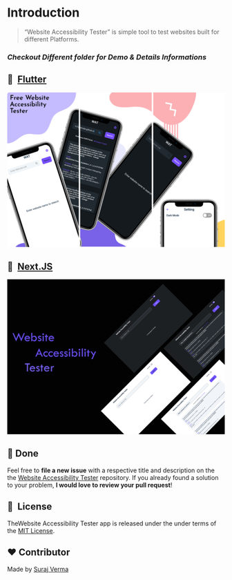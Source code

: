 # Introduction

> “Website Accessibility Tester”
> is simple tool to test websites built for different Platforms.

### <i>Checkout Different folder for Demo & Details Informations</i>

## 🚀 &nbsp;[Flutter](https://github.com/gadgetvala/website_accessibility_tester/tree/main/2.flutter)

<img src="readme_files/flutter_banner.png" />

## 🚀 &nbsp;[Next.JS](https://github.com/gadgetvala/website_accessibility_tester/tree/main/3.nextjs)

<img src="readme_files/nextjs_banner.png" />

## :clap: Done

Feel free to **file a new issue** with a respective title and description on the the [Website Accessibility Tester](https://github.com/gadgetvala/website_accessibility_tester/issues) repository. If you already found a solution to your problem, **I would love to review your pull request**!

## 📘&nbsp; License

TheWebsite Accessibility Tester app is released under the under terms of the [MIT License](LICENSE).

## :heart: Contributor

Made by [Suraj Verma](https://github.com/gadgetvala)
